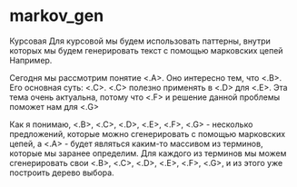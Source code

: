 # markov_gen
Курсовая
Для курсовой мы будем использовать паттерны, внутри которых мы будем генерировать текст с помощью марковских цепей
Например.

Сегодня мы рассмотрим понятие <.A>. Оно интересно тем, что <.B>.
Его основная суть: <.C>. 
<.C> полезно применять в <.D> для <.E>. 
Эта тема очень актуальна, потому что <.F> и решение данной проблемы поможет нам для <.G>

Как я понимаю, <.B>, <.C>, <.D>, <.E>, <.F>, <.G> - несколько предложений, которые можно сгенерировать с помощью марковских цепей, a <.A> - будет являться каким-то массивом из терминов, которые мы заранее определим. Для каждого из терминов мы можем сгенерировать свои <.B>,
<.C>, <.D>, <.E>, <.F>, <.G>, и из этого уже построить дерево выбора.

